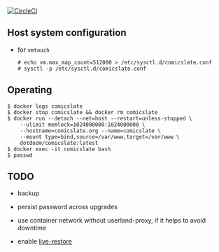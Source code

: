 [![CircleCI](https://circleci.com/gh/dotdoom/comicslate.svg?style=shield)](https://circleci.com/gh/dotdoom/comicslate)


## Host system configuration

* for `vmtouch`

  ```
  # echo vm.max_map_count=512000 > /etc/sysctl.d/comicslate.conf
  # sysctl -p /etc/sysctl.d/comicslate.conf
  ```

## Operating

```
$ docker logs comicslate
$ docker stop comicslate && docker rm comicslate
$ docker run --detach --net=host --restart=unless-stopped \
	--ulimit memlock=1024000000:1024000000 \
	--hostname=comicslate.org --name=comicslate \
	--mount type=bind,source=/var/www,target=/var/www \
	dotdoom/comicslate:latest
$ docker exec -it comicslate bash
$ passwd
```

## TODO

* backup

* persist password across upgrades

* use container network without userland-proxy, if it helps to avoid downtime

* enable [live-restore](https://docs.docker.com/config/containers/live-restore/)
